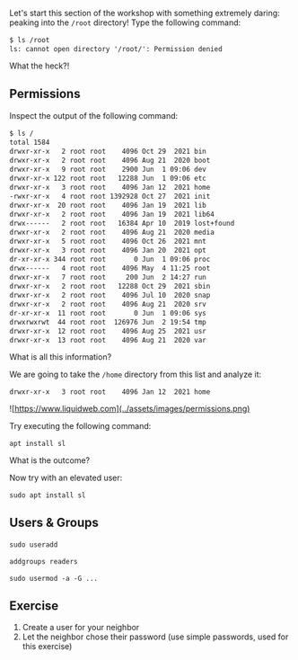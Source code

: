 Let's start this section of the workshop with something extremely daring: peaking into the `/root` directory! Type the following command:
```
$ ls /root
ls: cannot open directory '/root/': Permission denied
```
What the heck?!

## Permissions
<!-- Hidden information -->
<!-- The content in this page was inspired by: -->
<!-- https://linuxfoundation.org/blog/classic-sysadmin-understanding-linux-file-permissions/ -->

Inspect the output of the following command:
```
$ ls /
total 1584
drwxr-xr-x   2 root root    4096 Oct 29  2021 bin
drwxr-xr-x   2 root root    4096 Aug 21  2020 boot
drwxr-xr-x   9 root root    2900 Jun  1 09:06 dev
drwxr-xr-x 122 root root   12288 Jun  1 09:06 etc
drwxr-xr-x   3 root root    4096 Jan 12  2021 home
-rwxr-xr-x   4 root root 1392928 Oct 27  2021 init
drwxr-xr-x  20 root root    4096 Jan 19  2021 lib
drwxr-xr-x   2 root root    4096 Jan 19  2021 lib64
drwx------   2 root root   16384 Apr 10  2019 lost+found
drwxr-xr-x   2 root root    4096 Aug 21  2020 media
drwxr-xr-x   5 root root    4096 Oct 26  2021 mnt
drwxr-xr-x   3 root root    4096 Jan 20  2021 opt
dr-xr-xr-x 344 root root       0 Jun  1 09:06 proc
drwx------   4 root root    4096 May  4 11:25 root
drwxr-xr-x   7 root root     200 Jun  2 14:27 run
drwxr-xr-x   2 root root   12288 Oct 29  2021 sbin
drwxr-xr-x   2 root root    4096 Jul 10  2020 snap
drwxr-xr-x   2 root root    4096 Aug 21  2020 srv
dr-xr-xr-x  11 root root       0 Jun  1 09:06 sys
drwxrwxrwt  44 root root  126976 Jun  2 19:54 tmp
drwxr-xr-x  12 root root    4096 Aug 25  2021 usr
drwxr-xr-x  13 root root    4096 Aug 21  2020 var
```
What is all this information?

We are going to take the `/home` directory from this list and analyze it:
```
drwxr-xr-x   3 root root    4096 Jan 12  2021 home
```
![https://www.liquidweb.com](../assets/images/permissions.png)


Try executing the following command:
```
apt install sl
```

What is the outcome?

Now try with an elevated user:
```
sudo apt install sl
```
## Users & Groups

<!-- Hidden information -->
<!-- The content in this page was inspired by: -->
<!-- https://www.linux.com/topic/desktop/how-manage-users-groups-linux/ -->
```
sudo useradd
```

```
addgroups readers
```

```
sudo usermod -a -G ...
```

## Exercise
1. Create a user for your neighbor
2. Let the neighbor chose their password (use simple passwords, used for this exercise)